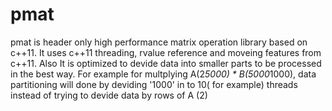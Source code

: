 pmat
====

pmat is header only high performance matrix operation library based on c++11.
It uses c++11 threading, rvalue reference and moveing features from c++11. Also It is optimized to devide data
into smaller parts to be processed in the best way. For example for multplying A(2*5000) * B(5000*1000), data
partitioning will done by deviding '1000' in to 10( for example) threads instead of trying to devide data 
by rows of A (2)
